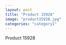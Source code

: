 ```yaml
---
layout: post
title: "Product 15928"
image: "product15928.jpg"
categories: "category1"
---
```

Product 15928
